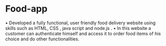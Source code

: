 # Food-app
•	Developed a fully functional, user friendly food delivery website using skills such as HTML, CSS , java script and node.js .
•	In this website a customer can authenticate himself and access it to order food items of his choice and do other functionalities.
